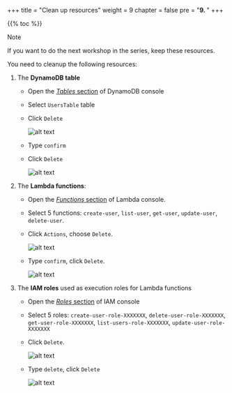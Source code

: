 +++
title = "Clean up resources"
weight = 9
chapter = false
pre = "<b>9. </b>"
+++

{{% toc %}}

> [!NOTE]
> If you want to do the next workshop in the series, keep these resources.

<!-- TODO: link to next workshop -->

You need to cleanup the following resources:

1. The **DynamoDB table**

   - Open the [_Tables_ section](https://console.aws.amazon.com/dynamodbv2/home?#tables) of DynamoDB console
   - Select `UsersTable` table
   - Click `Delete`

     ![alt text](/images/workshop-1/cleanup-dynamodb--resources.jpg)

   - Type `confirm`
   - Click `Delete`

     ![alt text](/images/workshop-1/cleanup-dynamodb--confirm.jpg)

1. The **Lambda functions**:

   - Open the [_Functions_ section](https://console.aws.amazon.com/lambda/home#/functions) of Lambda console.
   - Select 5 functions: `create-user`, `list-user`, `get-user`, `update-user`, `delete-user`.
   - Click `Actions`, choose `Delete`.

     ![alt text](/images/workshop-1/cleanup-lambda--resources.jpg)

   - Type `confirm`, click `Delete`.

     ![alt text](/images/workshop-1/cleanup-lambda--confirm.jpg)

1. The **IAM roles** used as execution roles for Lambda functions

   - Open the [_Roles_ section](https://console.aws.amazon.com/iam/home#/roles) of IAM console
   - Select 5 roles: `create-user-role-XXXXXXX`, `delete-user-role-XXXXXXX`, `get-user-role-XXXXXXX`, `list-users-role-XXXXXXX`, `update-user-role-XXXXXXX`
   - Click `Delete`.

     ![alt text](/images/workshop-1/cleanup-iam-role--resources.jpg)

   - Type `delete`, click `Delete`

     ![alt text](/images/workshop-1/cleanup-iam-role--confirm.jpg)
